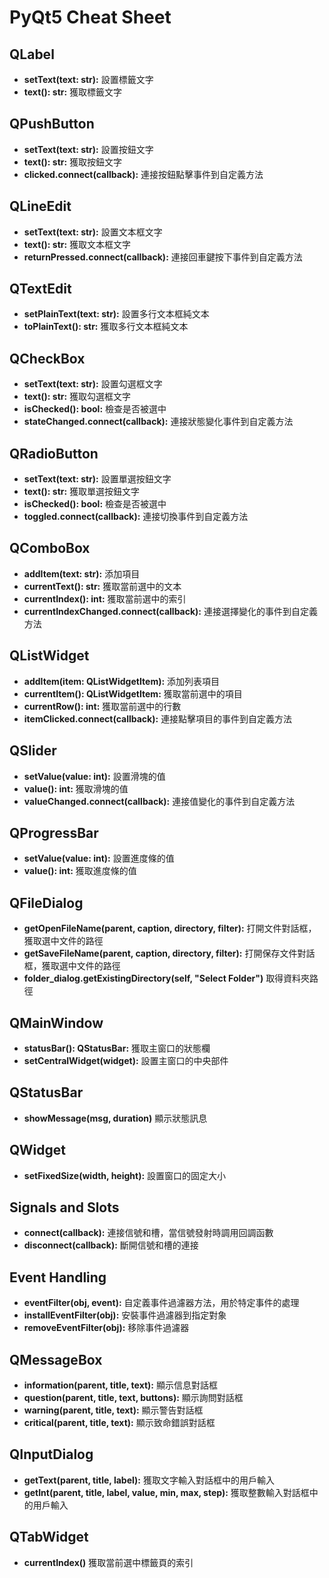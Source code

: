# PyQt5 Cheat Sheet

## QLabel
- **setText(text: str):** 設置標籤文字
- **text(): str:** 獲取標籤文字

## QPushButton
- **setText(text: str):** 設置按鈕文字
- **text(): str:** 獲取按鈕文字
- **clicked.connect(callback):** 連接按鈕點擊事件到自定義方法

## QLineEdit
- **setText(text: str):** 設置文本框文字
- **text(): str:** 獲取文本框文字
- **returnPressed.connect(callback):** 連接回車鍵按下事件到自定義方法

## QTextEdit
- **setPlainText(text: str):** 設置多行文本框純文本
- **toPlainText(): str:** 獲取多行文本框純文本

## QCheckBox
- **setText(text: str):** 設置勾選框文字
- **text(): str:** 獲取勾選框文字
- **isChecked(): bool:** 檢查是否被選中
- **stateChanged.connect(callback):** 連接狀態變化事件到自定義方法

## QRadioButton
- **setText(text: str):** 設置單選按鈕文字
- **text(): str:** 獲取單選按鈕文字
- **isChecked(): bool:** 檢查是否被選中
- **toggled.connect(callback):** 連接切換事件到自定義方法

## QComboBox
- **addItem(text: str):** 添加項目
- **currentText(): str:** 獲取當前選中的文本
- **currentIndex(): int:** 獲取當前選中的索引
- **currentIndexChanged.connect(callback):** 連接選擇變化的事件到自定義方法

## QListWidget
- **addItem(item: QListWidgetItem):** 添加列表項目
- **currentItem(): QListWidgetItem:** 獲取當前選中的項目
- **currentRow(): int:** 獲取當前選中的行數
- **itemClicked.connect(callback):** 連接點擊項目的事件到自定義方法

## QSlider
- **setValue(value: int):** 設置滑塊的值
- **value(): int:** 獲取滑塊的值
- **valueChanged.connect(callback):** 連接值變化的事件到自定義方法

## QProgressBar
- **setValue(value: int):** 設置進度條的值
- **value(): int:** 獲取進度條的值

## QFileDialog
- **getOpenFileName(parent, caption, directory, filter):** 打開文件對話框，獲取選中文件的路徑
- **getSaveFileName(parent, caption, directory, filter):** 打開保存文件對話框，獲取選中文件的路徑
- **folder_dialog.getExistingDirectory(self, "Select Folder")** 取得資料夾路徑

## QMainWindow
- **statusBar(): QStatusBar:** 獲取主窗口的狀態欄
- **setCentralWidget(widget):** 設置主窗口的中央部件

## QStatusBar
- **showMessage(msg, duration)** 顯示狀態訊息

## QWidget
- **setFixedSize(width, height):** 設置窗口的固定大小

## Signals and Slots
- **connect(callback):** 連接信號和槽，當信號發射時調用回調函數
- **disconnect(callback):** 斷開信號和槽的連接

## Event Handling
- **eventFilter(obj, event):** 自定義事件過濾器方法，用於特定事件的處理
- **installEventFilter(obj):** 安裝事件過濾器到指定對象
- **removeEventFilter(obj):** 移除事件過濾器

## QMessageBox
- **information(parent, title, text):** 顯示信息對話框
- **question(parent, title, text, buttons):** 顯示詢問對話框
- **warning(parent, title, text):** 顯示警告對話框
- **critical(parent, title, text):** 顯示致命錯誤對話框

## QInputDialog
- **getText(parent, title, label):** 獲取文字輸入對話框中的用戶輸入
- **getInt(parent, title, label, value, min, max, step):** 獲取整數輸入對話框中的用戶輸入

## QTabWidget
- **currentIndex()** 獲取當前選中標籤頁的索引
